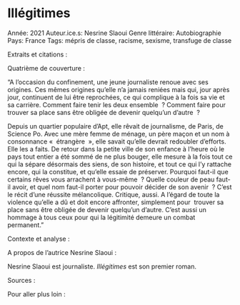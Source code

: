 # Illégitimes

Année: 2021
Auteur.ice.s: Nesrine Slaoui
Genre littéraire: Autobiographie
Pays: France
Tags: mépris de classe, racisme, sexisme, transfuge de classe

Extraits et citations : 

Quatrième de couverture : 

“A l’occasion du confinement, une jeune journaliste renoue avec ses origines. Ces mêmes origines qu’elle n’a jamais reniées mais qui, jour après jour, continuent de lui être reprochées, ce qui complique à la fois sa vie et sa carrière. Comment faire tenir les deux ensemble  ? Comment faire pour trouver sa place sans être obligée de devenir quelqu’un d’autre  ?

Depuis un quartier populaire d’Apt, elle rêvait de journalisme, de Paris, de Science Po. Avec une mère femme de ménage, un père maçon et un nom à consonnance «  étrangère  », elle savait qu’elle devrait redoubler d’efforts. Elle les a faits. De retour dans la petite ville de son enfance à l’heure où le pays tout entier a été sommé de ne plus bouger, elle mesure à la fois tout ce qui la sépare désormais des siens, de son histoire, et tout ce qui l’y rattache encore, qui la constitue, et qu’elle essaie de préserver. Pourquoi faut-il que certains rêves vous arrachent à vous-même  ? Quelle couleur de peau faut-il avoir, et quel nom faut-il porter pour pouvoir décider de son avenir  ? C’est le récit d’une réussite mélancolique. Critique, aussi. A l’égard de toute la violence qu’elle a dû et doit encore affronter, simplement pour  trouver sa place sans être obligée de devenir quelqu’un d’autre. C’est aussi un hommage à tous ceux pour qui la légitimité demeure un combat permanent.”

Contexte et analyse : 

A propos de l’autrice Nesrine Slaoui : 

Nesrine Slaoui est journaliste. *Illégitimes* est son premier roman.

Sources : 

Pour aller plus loin :